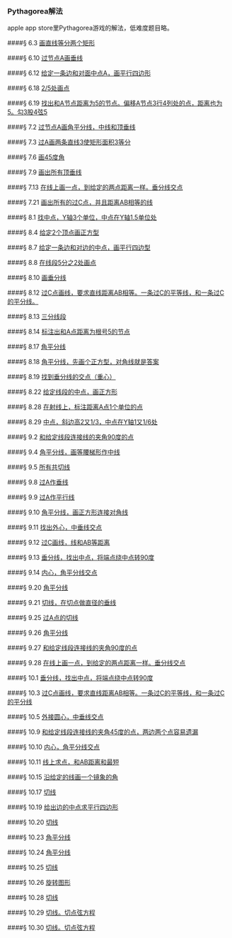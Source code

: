 ### Pythagorea解法
apple app store里Pythagorea游戏的解法，低难度题目略。

####§ 6.3
[画直线等分两个矩形](solving/Pythagorea/6.3.png)

####§ 6.10
[过节点A画垂线](solving/Pythagorea/6.10.png)

####§ 6.12
[给定一条边和对面中点A，画平行四边形](solving/Pythagorea/6.12.png)

####§ 6.18
[2/5处画点](solving/Pythagorea/6.18.png)

####§ 6.19
[找出和A节点距离为5的节点。偏移A节点3行4列处的点，距离也为5。勾3股4弦5](solving/Pythagorea/6.19.png)

####§ 7.2
[过节点A画角平分线，中线和顶垂线](solving/Pythagorea/7.2.png)

####§ 7.3
[过A画两条直线3使矩形面积3等分](solving/Pythagorea/7.3.png)

####§ 7.6
[画45度角](solving/Pythagorea/7.6.png)

####§ 7.9
[画出所有顶垂线](solving/Pythagorea/7.9.png)

####§ 7.13
[在线上画一点，到给定的两点距离一样。垂分线交点](solving/Pythagorea/7.13.png)

####§ 7.21
[画出所有的过C点，并且距离AB相等的线](solving/Pythagorea/7.21.png)

####§ 8.1
[找中点，Y轴3个单位，中点在Y轴1.5单位处](solving/Pythagorea/8.1.png)

####§ 8.4
[给定2个顶点画正方型](solving/Pythagorea/8.4.png)

####§ 8.7
[给定一条边和对边的中点，画平行四边型](solving/Pythagorea/8.7.png)

####§ 8.8
[在线段5分之2处画点](solving/Pythagorea/8.8.png)

####§ 8.10
[画垂分线](solving/Pythagorea/8.10.png)

####§ 8.12
[过C点画线，要求直线距离AB相等。一条过C的平等线，和一条过C的平分线。](solving/Pythagorea/8.12.png)

####§ 8.13
[三分线段](solving/Pythagorea/8.13.png)

####§ 8.14
[标注出和A点距离为根号5的节点](solving/Pythagorea/8.14.png)

####§ 8.17
[角平分线](solving/Pythagorea/8.17.png)

####§ 8.18
[角平分线，先画个正方型，对角线就是答案](solving/Pythagorea/8.18.png)

####§ 8.19
[找到垂分线的交点（重心）](solving/Pythagorea/8.19.png)

####§ 8.22
[给定线段的中点，画正方形](solving/Pythagorea/8.22.png)

####§ 8.28
[在射线上，标注距离A点1个单位的点](solving/Pythagorea/8.28.png)

####§ 8.29
[中点，斜边高2又1/3，中点在Y轴1又1/6处](solving/Pythagorea/8.29.png)

####§ 9.2
[和给定线段连接线的夹角90度的点](solving/Pythagorea/9.2.png)

####§ 9.4
[角平分线，画等腰梯形作中线](solving/Pythagorea/9.4.png)

####§ 9.5
[所有共切线](solving/Pythagorea/9.5.png)

####§ 9.8
[过A作垂线](solving/Pythagorea/9.8.png)

####§ 9.9
[过A作平行线](solving/Pythagorea/9.9.png)

####§ 9.10
[角平分线，画正方形连接对角线](solving/Pythagorea/9.10.png)

####§ 9.11
[找出外心，中垂线交点](solving/Pythagorea/9.11.png)

####§ 9.12
[过C画线，线和AB等距离](solving/Pythagorea/9.12.png)

####§ 9.13
[垂分线，找出中点，将端点绕中点转90度](solving/Pythagorea/9.13.png)

####§ 9.14
[内心，角平分线交点](solving/Pythagorea/9.14.png)

####§ 9.20
[角平分线](solving/Pythagorea/9.20.png)

####§ 9.21
[切线，在切点做直径的垂线](solving/Pythagorea/9.21.png)

####§ 9.25
[过A点的切线](solving/Pythagorea/9.25.png)

####§ 9.26
[角平分线](solving/Pythagorea/9.26.png)

####§ 9.27
[和给定线段连接线的夹角90度的点](solving/Pythagorea/9.27.png)

####§ 9.28
[在线上画一点，到给定的两点距离一样。垂分线交点](solving/Pythagorea/9.28.png)

####§ 10.1
[垂分线，找出中点，将端点绕中点转90度](solving/Pythagorea/10.1.png)

####§ 10.3
[过C点画线，要求直线距离AB相等。一条过C的平等线，和一条过C的平分线](solving/Pythagorea/10.3.png)

####§ 10.5
[外接圆心，中垂线交点](solving/Pythagorea/10.5.png)

####§ 10.9
[和给定线段连接线的夹角45度的点，两边两个点容易遗漏](solving/Pythagorea/10.9.png)

####§ 10.10
[内心，角平分线交点](solving/Pythagorea/10.10.png)

####§ 10.11
[线上求点，和AB距离和最短](solving/Pythagorea/10.11.png)

####§ 10.15
[沿给定的线画一个镜象的角](solving/Pythagorea/10.15.png)

####§ 10.17
[切线](solving/Pythagorea/10.17.png)

####§ 10.19
[给出边的中点求平行四边形](solving/Pythagorea/10.19.png)

####§ 10.20
[切线](solving/Pythagorea/10.20.png)

####§ 10.23
[角平分线](solving/Pythagorea/10.23.png)

####§ 10.24
[角平分线](solving/Pythagorea/10.24.png)

####§ 10.25
[切线](solving/Pythagorea/10.25.png)

####§ 10.26
[旋转图形](solving/Pythagorea/10.26.png)

####§ 10.28
[切线](solving/Pythagorea/10.28.png)

####§ 10.29
[切线。切点弦方程](solving/Pythagorea/10.29.png)

####§ 10.30
[切线。切点弦方程](solving/Pythagorea/10.30.png)


